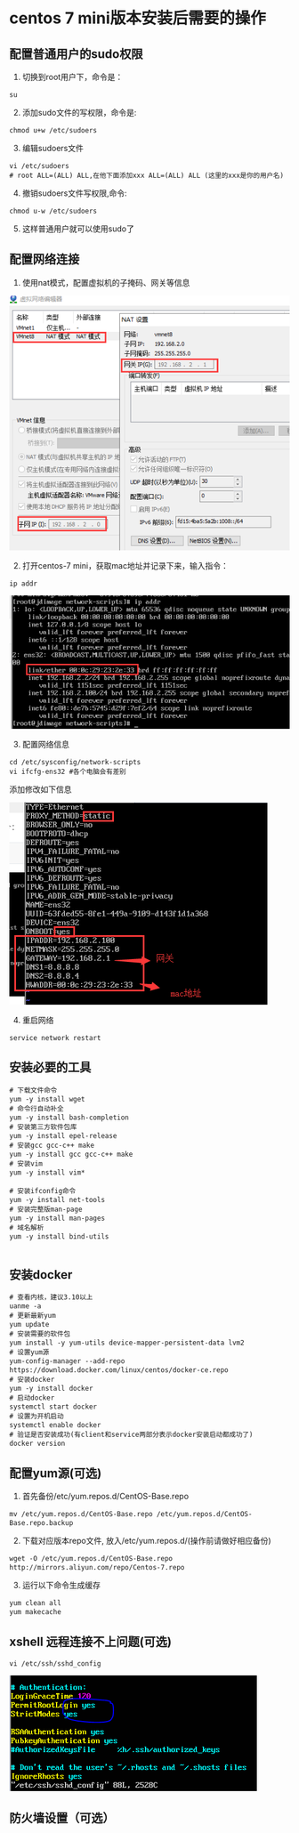 # centos 7 mini版本安装后需要的操作



## 配置普通用户的sudo权限

1. 切换到root用户下，命令是：

```shell
su 
```

2. 添加sudo文件的写权限，命令是:

```shell
chmod u+w /etc/sudoers
```

3. 编辑sudoers文件

```shell
vi /etc/sudoers
# root ALL=(ALL) ALL,在他下面添加xxx ALL=(ALL) ALL (这里的xxx是你的用户名)
```

4. 撤销sudoers文件写权限,命令:

```shell
chmod u-w /etc/sudoers
```

5. 这样普通用户就可以使用sudo了

## 配置网络连接

1. 使用nat模式，配置虚拟机的子掩码、网关等信息

![png](../img/network配置.png)

2. 打开centos-7 mini，获取mac地址并记录下来，输入指令：

```shell
ip addr
```

![1559808908199](../img/network_mac.png)

3. 配置网络信息

```shell
cd /etc/sysconfig/network-scripts
vi ifcfg-ens32 #各个电脑会有差别
```

添加修改如下信息

![1559809219954](../img/network2.png)



4. 重启网络

```shell
service network restart
```



## 安装必要的工具

```shell
# 下载文件命令
yum -y install wget
# 命令行自动补全
yum -y install bash-completion
# 安装第三方软件包库
yum -y install epel-release
# 安装gcc gcc-c++ make
yum -y install gcc gcc-c++ make
# 安装vim
yum -y install vim*

# 安装ifconfig命令
yum -y install net-tools
# 安装完整版man-page
yum -y install man-pages
# 域名解析
yum -y install bind-utils


```



## 安装docker

```shell
# 查看内核，建议3.10以上
uanme -a
# 更新最新yum
yum update
# 安装需要的软件包
yum install -y yum-utils device-mapper-persistent-data lvm2
# 设置yum源
yum-config-manager --add-repo https://download.docker.com/linux/centos/docker-ce.repo
# 安装docker
yum -y install docker
# 启动docker
systemctl start docker
# 设置为开机启动
systemctl enable docker
# 验证是否安装成功(有client和service两部分表示docker安装启动都成功了)
docker version

```





## 配置yum源(可选)

1. 首先备份/etc/yum.repos.d/CentOS-Base.repo

```shell
mv /etc/yum.repos.d/CentOS-Base.repo /etc/yum.repos.d/CentOS-Base.repo.backup
```

2. 下载对应版本repo文件, 放入/etc/yum.repos.d/(操作前请做好相应备份)

```shell
wget -O /etc/yum.repos.d/CentOS-Base.repo http://mirrors.aliyun.com/repo/Centos-7.repo
```

3. 运行以下命令生成缓存

```shell
yum clean all
yum makecache
```



## xshell 远程连接不上问题(可选)

```shell
vi /etc/ssh/sshd_config
```

![img](..\img\xshell.png)



## 防火墙设置（可选）

